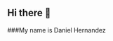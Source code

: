 ## Hi there 👋
###My name is Daniel Hernandez
<!--
**Canton22/Canton22** is a ✨ _special_ ✨ repository because its `README.md` (this file) appears on your GitHub profile.

Here are some ideas to get you started:

- 🔭 I’m currently working on Carbon Construcciones
- 🌱 I’m currently learning Bootcamp in TripleTen 
- 👯 I’m looking to collaborate on Good compañy
- 🤔 I’m looking for help with Data Scientys
- 💬 Ask me about How help in data 
- 📫 How to reach me: danielcanton.dug@gmail.com or CEL. 56-14-87-05-32
- 😄 Pronouns: ...
- ⚡ Fun fact: Im so sociable
-->
